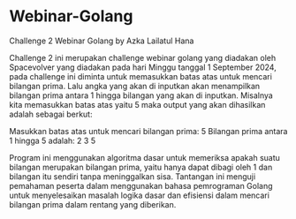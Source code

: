 # Webinar-Golang
Challenge 2 Webinar Golang by Azka Lailatul Hana

Challenge 2 ini merupakan challenge webinar golang yang diadakan oleh Spacevolver yang diadakan pada hari Minggu tanggal 1 September 2024, pada challenge ini diminta untuk memasukkan batas atas untuk mencari bilangan prima. Lalu angka yang akan di inputkan akan menampilkan bilangan prima antara 1 hingga bilangan yang akan di inputkan. Misalnya kita memasukkan batas atas yaitu 5 maka output yang akan dihasilkan adalah sebagai berkut:

Masukkan batas atas untuk mencari bilangan prima: 5
Bilangan prima antara 1 hingga 5 adalah:
2
3
5

Program ini menggunakan algoritma dasar untuk memeriksa apakah suatu bilangan merupakan bilangan prima, yaitu hanya dapat dibagi oleh 1 dan bilangan itu sendiri tanpa meninggalkan sisa. Tantangan ini menguji pemahaman peserta dalam menggunakan bahasa pemrograman Golang untuk menyelesaikan masalah logika dasar dan efisiensi dalam mencari bilangan prima dalam rentang yang diberikan.
